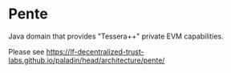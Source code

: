# Pente

Java domain that provides "Tessera++" private EVM capabilities.

Please see https://lf-decentralized-trust-labs.github.io/paladin/head/architecture/pente/